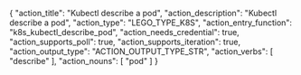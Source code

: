 {
"action_title": "Kubectl describe a pod",
"action_description": "Kubectl describe a pod",
"action_type": "LEGO_TYPE_K8S",
"action_entry_function": "k8s_kubectl_describe_pod",
"action_needs_credential": true,
"action_supports_poll": true,
"action_supports_iteration": true,
"action_output_type": "ACTION_OUTPUT_TYPE_STR",
"action_verbs": [
"describe"
],
"action_nouns": [
"pod"
]
}
